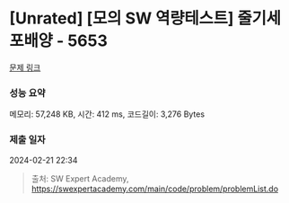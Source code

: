 # [Unrated] [모의 SW 역량테스트] 줄기세포배양 - 5653 

[문제 링크](https://swexpertacademy.com/main/code/problem/problemDetail.do?contestProbId=AWXRJ8EKe48DFAUo) 

### 성능 요약

메모리: 57,248 KB, 시간: 412 ms, 코드길이: 3,276 Bytes

### 제출 일자

2024-02-21 22:34



> 출처: SW Expert Academy, https://swexpertacademy.com/main/code/problem/problemList.do